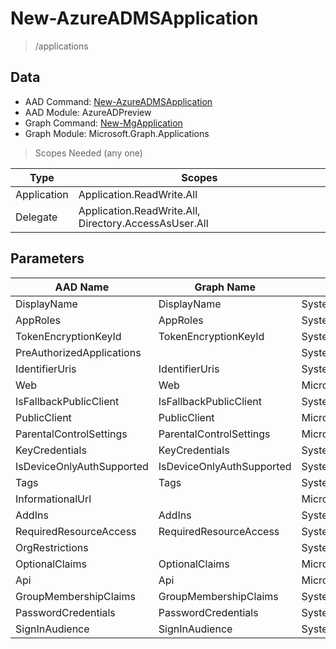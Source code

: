 # New-AzureADMSApplication

> /applications

## Data

+ AAD Command: [New-AzureADMSApplication](https://docs.microsoft.com/en-us/powershell/module/AzureADPreview/New-AzureADMSApplication)
+ AAD Module: AzureADPreview
+ Graph Command: [New-MgApplication](https://docs.microsoft.com/en-us/powershell/module/Microsoft.Graph.Applications/New-MgApplication)
+ Graph Module: Microsoft.Graph.Applications

> Scopes Needed (any one)

|Type|Scopes|
|---|---|
|Application|Application.ReadWrite.All|
|Delegate|Application.ReadWrite.All, Directory.AccessAsUser.All|

## Parameters

|AAD Name|Graph Name|AAD Type|Graph Type|Infos|
|---|---|---|---|---|
|DisplayName|DisplayName|System.String|System.String||
|AppRoles|AppRoles|System.Collections.Generic.List/Microsoft.Open.MSGraph.Model.AppRole|Microsoft.Graph.PowerShell.Models.IMicrosoftGraphAppRole[]||
|TokenEncryptionKeyId|TokenEncryptionKeyId|System.String|System.String||
|PreAuthorizedApplications||System.Collections.Generic.List/Microsoft.Open.MSGraph.Model.PreAuthorizedApplication|||
|IdentifierUris|IdentifierUris|System.Collections.Generic.List/System.String|System.String[]||
|Web|Web|Microsoft.Open.MSGraph.Model.WebApplication|Microsoft.Graph.PowerShell.Models.IMicrosoftGraphWebApplication||
|IsFallbackPublicClient|IsFallbackPublicClient|System.Nullable/System.Boolean|System.Management.Automation.SwitchParameter||
|PublicClient|PublicClient|Microsoft.Open.MSGraph.Model.PublicClientApplication|Microsoft.Graph.PowerShell.Models.IMicrosoftGraphPublicClientApplication||
|ParentalControlSettings|ParentalControlSettings|Microsoft.Open.MSGraph.Model.ParentalControlSettings|Microsoft.Graph.PowerShell.Models.IMicrosoftGraphParentalControlSettings||
|KeyCredentials|KeyCredentials|System.Collections.Generic.List/Microsoft.Open.MSGraph.Model.KeyCredential|Microsoft.Graph.PowerShell.Models.IMicrosoftGraphKeyCredential[]||
|IsDeviceOnlyAuthSupported|IsDeviceOnlyAuthSupported|System.Nullable/System.Boolean|System.Management.Automation.SwitchParameter||
|Tags|Tags|System.Collections.Generic.List/System.String|System.String[]||
|InformationalUrl||Microsoft.Open.MSGraph.Model.InformationalUrl|||
|AddIns|AddIns|System.Collections.Generic.List/Microsoft.Open.MSGraph.Model.AddIn|Microsoft.Graph.PowerShell.Models.IMicrosoftGraphAddIn[]||
|RequiredResourceAccess|RequiredResourceAccess|System.Collections.Generic.List/Microsoft.Open.MSGraph.Model.RequiredResourceAccess|Microsoft.Graph.PowerShell.Models.IMicrosoftGraphRequiredResourceAccess[]||
|OrgRestrictions||System.Collections.Generic.List/System.String|||
|OptionalClaims|OptionalClaims|Microsoft.Open.MSGraph.Model.OptionalClaims|Microsoft.Graph.PowerShell.Models.IMicrosoftGraphOptionalClaims||
|Api|Api|Microsoft.Open.MSGraph.Model.ApiApplication|Microsoft.Graph.PowerShell.Models.IMicrosoftGraphApiApplication||
|GroupMembershipClaims|GroupMembershipClaims|System.String|System.String||
|PasswordCredentials|PasswordCredentials|System.Collections.Generic.List/Microsoft.Open.MSGraph.Model.PasswordCredential|Microsoft.Graph.PowerShell.Models.IMicrosoftGraphPasswordCredential[]||
|SignInAudience|SignInAudience|System.String|System.String||

